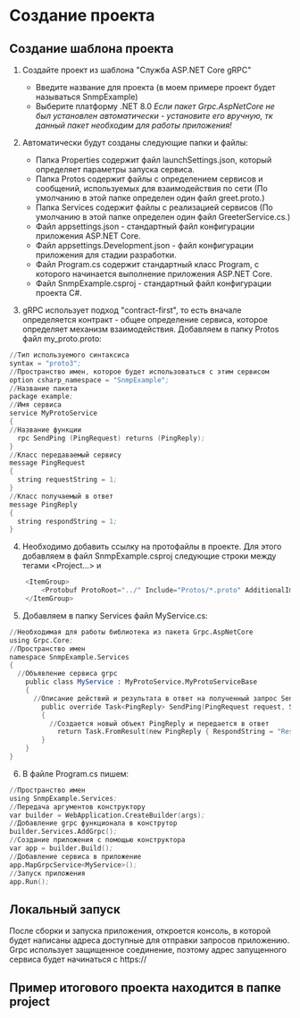 # Создание проекта

## Создание шаблона проекта

1) Создайте проект из шаблона "Служба ASP.NET Core gRPC"
    * Введите название для проекта (в моем примере проект будет называться SnmpExample)
    * Выберите платформу .NET 8.0
    *Если пакет Grpc.AspNetCore не был установлен автоматически - установите его вручную, тк данный пакет необходим для работы приложения!*
2) Автоматически будут созданы следующие папки и файлы:
    * Папка Properties содержит файл launchSettings.json, который определяет параметры запуска сервиса.
    * Папка Protos содержит файлы с определением сервисов и сообщений, используемых для взаимодействия по сети (По умолчанию в этой папке определен один файл greet.proto.)
    * Папка Services содержит файлы с реализацией сервисов (По умолчанию в этой папке определен один файл GreeterService.cs.)
    * Файл appsettings.json - стандартный файл конфигурации приложения ASP.NET Core.
    * Файл appsettings.Development.json - файл конфигурации приложения для стадии разработки.
    * Файл Program.cs содержит стандартный класс Program, с которого начинается выполнение приложения ASP.NET Core.
    * Файл SnmpExample.csproj - стандартный файл конфигурации проекта C#.

3) gRPC использует подход "contract-first", то есть вначале определяется контракт - общее определение сервиса, которое определяет механизм взаимодействия.
Добавляем в папку Protos файл my_proto.proto:
```s
//Тип используемого синтаксиса
syntax = "proto3";
//Пространство имен, которое будет использоваться с этим сервисом
option csharp_namespace = "SnmpExample";
//Название пакета
package example;
//Имя сервиса
service MyProtoService
{
//Название функции
  rpc SendPing (PingRequest) returns (PingReply);
}
//Класс передаваемый сервису
message PingRequest
{
  string requestString = 1;
}
//Класс получаемый в ответ
message PingReply
{
  string respondString = 1;
}
```
4) Необходимо добавить ссылку на протофайлы в проекте. Для этого добавляем в файл SnmpExample.csproj следующие строки между тегами <Project...> и </Project>
```s
	<ItemGroup>
		<Protobuf ProtoRoot="../" Include="Protos/*.proto" AdditionalImportDirs="Protos/" OutputDir="$(IntermediateOutputPath)/%(RecursiveDir)" />
	</ItemGroup>
```
5) Добавляем в папку Services файл MyService.cs:
```s
//Необходимая для работы библиотека из пакета Grpc.AspNetCore
using Grpc.Core;
//Пространство имен
namespace SnmpExample.Services
{
  //Объявление сервиса grpc
    public class MyService : MyProtoService.MyProtoServiceBase
    {
      //Описание действий и результата в ответ на полученный запрос SendPing
        public override Task<PingReply> SendPing(PingRequest request, ServerCallContext context)
        {
          //Создается новый объект PingReply и передается в ответ
            return Task.FromResult(new PingReply { RespondString = "Respond string"});
        }
    }
}
```
6) В файле Program.cs пишем:
```s
//Пространство имен
using SnmpExample.Services;
//Передача аргументов конструктору
var builder = WebApplication.CreateBuilder(args);
//Добавление grpc функционала в конструтор
builder.Services.AddGrpc();
//Создание приложения с помощью конструктора
var app = builder.Build();
//Добавление сервиса в приложение
app.MapGrpcService<MyService>();
//Запуск приложения
app.Run();
```

## Локальный запуск
После сборки и запуска приложения, откроется консоль, в которой будет написаны адреса доступные для отправки запросов приложению. Grpc использует защищенное соединение, поэтому адрес запущенного сервиса будет начинаться с https://

## Пример итогового проекта находится в папке project
